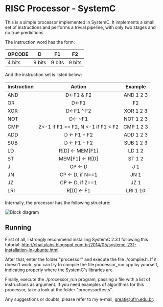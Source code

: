 # RISC Processor - SystemC
This is a simple processor implemented in SystemC. It implements a small set of instructions and performs
a trivial pipeline, with only two stages and no true predictions.
 
The instruction word has the form:

| OPCODE | D | F1 | F2 |
|--------|---|----|----|
| 4 bits | 9 bits | 9 bits | 9 bits|
 
And the instruction set is listed below:

| Instruction | Action       | Example                                |
| ----------- |:------------:|:--------------------------------------:|
| AND         | D<-F1 & F2                              | AND 1 2 3   |
| OR          | D<-F1 | F2                              | OR 1 2 3    |
| XOR         | D<-F1 ^ F2                              | XOR 1 2 3   |
| NOT         | D<- ~F1                                 | NOT 1 2 3   |
| CMP         | Z<-1 if F1 == F2, N <-1 if F1 < F2      | CMP 1 2 3   |
| ADD         | D <- F1 + F2                            | ADD 1 2 3   |
| SUB         | D <- F1 - F2                            | SUB 1 2 3   |
| LD          | R[D] <- MEM[F1]                         | LD 1 2      |
| ST          | MEM[F1] <- R[D]                         | ST 1 2      |
| J           | CP <- D                                 | J 1         |
| JN          | CP <- D, if N==1                        | JN 1        |
| JZ          | CP <- D, if Z==1                        | JZ 1        |
| LRI         | R[D] <- F1                              | LRI 1 10    |

Internally, the processor has the following structure:

![Block diagram](https://github.com/greati/processor_risc/blob/master/report/img/procdiag.png "Processor's diagram")

## Running

First of all, I strongly recommend installing SystemC 2.3.1 following this tutorial: http://chaitulabs.blogspot.com.br/2014/05/systemc-231-installation-in-ubuntu.html.

After that, enter the folder "processor" and execute the file ./compile.h. If it doesn't work, you can try to compile the file processor_run.cpp by yourself, indicating properly where the SystemC's libraries are. 

Finally, execute the ./processor_run program, passing a file with a list of instructions as argument. If you need examples
of algorithms for this processor, take a look at the folder "processor/tests".

Any suggestions or doubts, please refer to my e-mail, greati@ufrn.edu.br.

